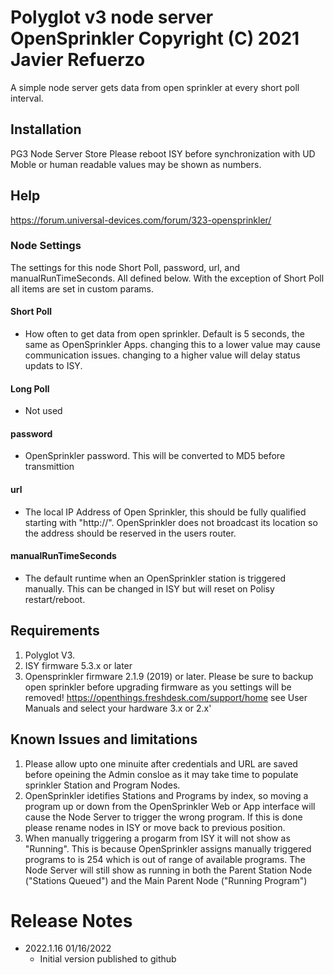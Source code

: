 
#  Polyglot v3 node server OpenSprinkler Copyright (C) 2021 Javier Refuerzo

A simple node server gets data from open sprinkler at every short poll interval.

## Installation
PG3 Node Server Store
Please reboot ISY before synchronization with UD Moble or human readable values may be shown as numbers. 

## Help
https://forum.universal-devices.com/forum/323-opensprinkler/

### Node Settings
The settings for this node Short Poll, password, url, and manualRunTimeSeconds. All defined below. With the exception of Short Poll all items are set in custom params.

#### Short Poll
   * How often to get data from open sprinkler. Default is 5 seconds, the same as OpenSprinkler Apps. changing this to a lower value may cause communication issues. changing to a higher value will delay status updats to ISY.

#### Long Poll
   * Not used

#### password
   * OpenSprinkler password. This will be converted to MD5 before transmittion

#### url
   * The local IP Address of Open Sprinkler, this should be fully qualified starting with "http://". OpenSprinkler does not broadcast its location so the address should be reserved in the users router.

#### manualRunTimeSeconds
   * The default runtime when an OpenSprinkler station is triggered manually. This can be changed in ISY but will reset on Polisy restart/reboot.

## Requirements

1. Polyglot V3.
2. ISY firmware 5.3.x or later
3. Opensprinkler firmware 2.1.9 (2019) or later. Please be sure to backup open sprinkler before upgrading firmware as you settings will be removed! https://openthings.freshdesk.com/support/home see User Manuals and select your hardware 3.x or 2.x'

## Known Issues and limitations

1. Please allow upto one minuite after credentials and URL are saved before opeining the Admin consloe as it may take time to populate sprinkler Station and Program Nodes.
2. OpenSprinkler idetifies Stations and Programs by index, so moving a program up or down from the OpenSprinkler Web or App interface will cause the Node Server to trigger the wrong program. If this is done please rename nodes in ISY or move back to previous position.
3. When manually triggering a progarm from ISY it will not show as "Running". This is because OpenSprinkler assigns manually triggered programs to is 254 which is out of range of available programs.  The Node Server will still show as running in both the Parent Station Node ("Stations Queued") and the Main Parent Node ("Running Program")

# Release Notes

- 2022.1.16 01/16/2022
   - Initial version published to github
